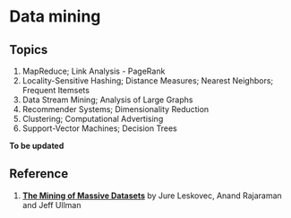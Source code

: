 Data mining
===========
Topics
-------------
1. MapReduce; Link Analysis - PageRank
2. Locality-Sensitive Hashing; Distance Measures; Nearest Neighbors; Frequent Itemsets
3. Data Stream Mining; Analysis of Large Graphs
4. Recommender Systems; Dimensionality Reduction
5. Clustering; Computational Advertising
6. Support-Vector Machines; Decision Trees

**To be updated**

Reference
----------------
1. **[The Mining of Massive Datasets](http://mmds.org/)** by Jure Leskovec, Anand Rajaraman and Jeff Ullman
